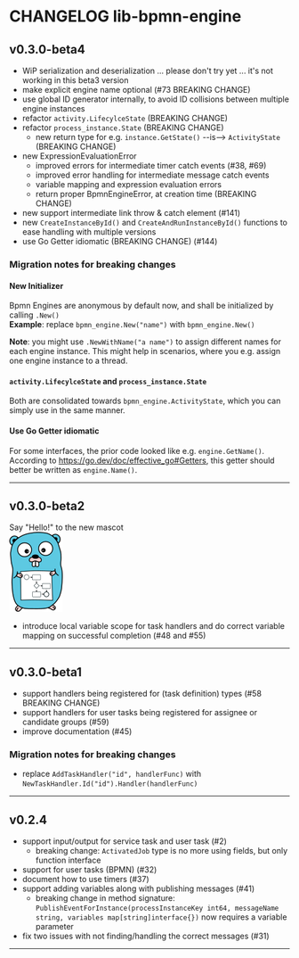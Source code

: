 
# CHANGELOG lib-bpmn-engine

## v0.3.0-beta4

* WiP serialization and deserialization ... please don't try yet ... it's not working in this beta3 version
* make explicit engine name optional (#73 BREAKING CHANGE)
* use global ID generator internally, to avoid ID collisions between multiple engine instances 
* refactor `activity.LifecylceState` (BREAKING CHANGE)
* refactor `process_instance.State` (BREAKING CHANGE)
   * new return type for e.g. `instance.GetState()` --is--> `ActivityState` (BREAKING CHANGE)
* new ExpressionEvaluationError
  * improved errors for intermediate timer catch events (#38, #69)
  * improved error handling for intermediate message catch events
  * variable mapping and expression evaluation errors
  * return proper BpmnEngineError, at creation time (BREAKING CHANGE)
* new support intermediate link throw & catch element (#141)
* new `CreateInstanceById()` and `CreateAndRunInstanceById()` functions to ease handling with multiple versions
* use Go Getter idiomatic (BREAKING CHANGE) (#144)

### Migration notes for breaking changes

#### New Initializer

Bpmn Engines are anonymous by default now, and shall be initialized by calling `.New()` \
**Example**: replace `bpmn_engine.New("name")` with `bpmn_engine.New()`

**Note**: you might use `.NewWithName("a name")` to assign different names for each engine instance.
This might help in scenarios, where you e.g. assign one engine instance to a thread.

#### `activity.LifecylceState` and `process_instance.State`

Both are consolidated towards `bpmn_engine.ActivityState`, which you can simply use in the same manner.

#### Use Go Getter idiomatic

For some interfaces, the prior code looked like e.g. `engine.GetName()`.
According to https://go.dev/doc/effective_go#Getters, this getter should better be written as `engine.Name()`.

----

## v0.3.0-beta2

Say "Hello!" to the new mascot \
![](./art/gopher-lib-bpmn-engine-96.png)

* introduce local variable scope for task handlers and do correct variable mapping on successful completion (#48 and #55)

----

## v0.3.0-beta1

* support handlers being registered for (task definition) types (#58 BREAKING CHANGE)
* support handlers for user tasks being registered for assignee or candidate groups (#59)
* improve documentation (#45)

### Migration notes for breaking changes

- replace ```AddTaskHandler("id", handlerFunc)``` with ```NewTaskHandler.Id("id").Handler(handlerFunc)```

----

## v0.2.4

* support input/output for service task and user task (#2)
   * breaking change: ```ActivatedJob``` type is no more using fields, but only function interface
* support for user tasks (BPMN) (#32)
* document how to use timers (#37)
* support adding variables along with publishing messages (#41)
   * breaking change in method signature: ```PublishEventForInstance(processInstanceKey int64, messageName string, variables map[string]interface{})``` now requires a variable parameter
* fix two issues with not finding/handling the correct messages (#31)

----
